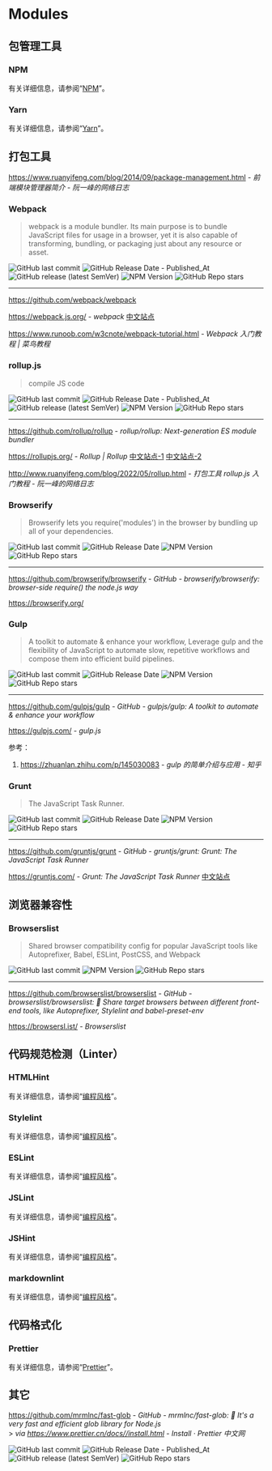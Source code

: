 # Modules

## 包管理工具

### NPM

有关详细信息，请参阅“[NPM](front-end/nodejs/npm.md)”。

### Yarn

有关详细信息，请参阅“[Yarn](front-end/nodejs/yarn.md)”。

## 打包工具

https://www.ruanyifeng.com/blog/2014/09/package-management.html - *前端模块管理器简介 - 阮一峰的网络日志*

### Webpack

> webpack is a module bundler. Its main purpose is to bundle JavaScript files for usage in a browser, yet it is also capable of transforming, bundling, or packaging just about any resource or asset.

![GitHub last commit](https://badgen.net/github/last-commit/webpack/webpack?icon=github&color=blue)
![GitHub Release Date - Published_At](https://img.shields.io/github/release-date/webpack/webpack?display_date=published_at&logo=github)
![GitHub release (latest SemVer)](https://img.shields.io/github/v/release/webpack/webpack?logo=github)
![NPM Version](https://img.shields.io/npm/v/webpack?logo=npm)
![GitHub Repo stars](https://img.shields.io/github/stars/webpack/webpack?style=social)

----

https://github.com/webpack/webpack

https://webpack.js.org/ - *webpack* [中文站点](https://www.webpackjs.com/)

https://www.runoob.com/w3cnote/webpack-tutorial.html - *Webpack 入门教程 | 菜鸟教程*

### rollup.js

> compile JS code

![GitHub last commit](https://badgen.net/github/last-commit/rollup/rollup?icon=github&color=blue)
![GitHub Release Date - Published_At](https://img.shields.io/github/release-date/rollup/rollup?display_date=published_at&logo=github)
![GitHub release (latest SemVer)](https://img.shields.io/github/v/release/rollup/rollup?logo=github)
![NPM Version](https://img.shields.io/npm/v/rollup?logo=npm)
![GitHub Repo stars](https://img.shields.io/github/stars/rollup/rollup?style=social)

----

https://github.com/rollup/rollup - *rollup/rollup: Next-generation ES module bundler*

https://rollupjs.org/ - *Rollup | Rollup* [中文站点-1](https://cn.rollupjs.org/) [中文站点-2](https://www.rollupjs.com/)

http://www.ruanyifeng.com/blog/2022/05/rollup.html - *打包工具 rollup.js 入门教程 - 阮一峰的网络日志*

### Browserify

> Browserify lets you require('modules') in the browser by bundling up all of your dependencies.

![GitHub last commit](https://badgen.net/github/last-commit/browserify/browserify?icon=github&color=blue)
![GitHub Release Date](https://img.shields.io/github/release-date/browserify/browserify?logo=github)
![NPM Version](https://img.shields.io/npm/v/browserify?logo=npm)
![GitHub Repo stars](https://img.shields.io/github/stars/browserify/browserify?style=social)

----

https://github.com/browserify/browserify - *GitHub - browserify/browserify: browser-side require() the node.js way*

https://browserify.org/

### Gulp

> A toolkit to automate & enhance your workflow, Leverage gulp and the flexibility of JavaScript to automate slow, repetitive workflows and compose them into efficient build pipelines.

![GitHub last commit](https://badgen.net/github/last-commit/gulpjs/gulp?icon=github&color=blue)
![GitHub Release Date](https://img.shields.io/github/release-date/gulpjs/gulp?logo=github)
![NPM Version](https://img.shields.io/npm/v/gulp?logo=npm)
![GitHub Repo stars](https://img.shields.io/github/stars/gulpjs/gulp?style=social)

----

https://github.com/gulpjs/gulp - *GitHub - gulpjs/gulp: A toolkit to automate & enhance your workflow*

https://gulpjs.com/ - *gulp.js*

参考：

1. https://zhuanlan.zhihu.com/p/145030083 - *gulp 的简单介绍与应用 - 知乎*

### Grunt

> The JavaScript Task Runner.

![GitHub last commit](https://badgen.net/github/last-commit/gruntjs/grunt?icon=github&color=blue)
![GitHub Release Date](https://img.shields.io/github/release-date/gruntjs/grunt?logo=github)
![NPM Version](https://img.shields.io/npm/v/grunt?logo=npm)
![GitHub Repo stars](https://img.shields.io/github/stars/gruntjs/grunt?style=social)

----

https://github.com/gruntjs/grunt - *GitHub - gruntjs/grunt: Grunt: The JavaScript Task Runner*

https://gruntjs.com/ - *Grunt: The JavaScript Task Runner* [中文站点](https://www.gruntjs.cn/)

## 浏览器兼容性

### Browserslist

> Shared browser compatibility config for popular JavaScript tools like Autoprefixer, Babel, ESLint, PostCSS, and Webpack

![GitHub last commit](https://badgen.net/github/last-commit/browserslist/browserslist?icon=github&color=blue)
![NPM Version](https://img.shields.io/npm/v/browserslist?logo=npm)
![GitHub Repo stars](https://img.shields.io/github/stars/browserslist/browserslist?style=social)

----

https://github.com/browserslist/browserslist - *GitHub - browserslist/browserslist: 🦔 Share target browsers between different front-end tools, like Autoprefixer, Stylelint and babel-preset-env*

https://browsersl.ist/ - *Browserslist*

## 代码规范检测（Linter）

### HTMLHint

有关详细信息，请参阅“[编程风格](essential/style-guide/code-guide.md#htmlhint)”。

### Stylelint

有关详细信息，请参阅“[编程风格](essential/style-guide/code-guide.md#stylelint)”。

### ESLint

有关详细信息，请参阅“[编程风格](essential/style-guide/code-guide.md#eslint)”。

### JSLint

有关详细信息，请参阅“[编程风格](essential/style-guide/code-guide.md#jslint)”。

### JSHint

有关详细信息，请参阅“[编程风格](essential/style-guide/code-guide.md#jshint)”。

### markdownlint

有关详细信息，请参阅“[编程风格](essential/style-guide/code-guide.md#markdownlint)”。

## 代码格式化

### Prettier

有关详细信息，请参阅“[Prettier](os/tools/developer/prettier.md#visual-studio-code)”。

## 其它

https://github.com/mrmlnc/fast-glob - *GitHub - mrmlnc/fast-glob: :rocket: It's a very fast and efficient glob library for Node.js*\
\> _via https://www.prettier.cn/docs//install.html - *Install · Prettier 中文网*_

![GitHub last commit](https://img.shields.io/github/last-commit/mrmlnc/fast-glob?logo=github&color=blue)
![GitHub Release Date - Published_At](https://img.shields.io/github/release-date/mrmlnc/fast-glob?display_date=published_at&logo=github)
![GitHub release (latest SemVer)](https://img.shields.io/github/v/release/mrmlnc/fast-glob?logo=github)
![GitHub Repo stars](https://img.shields.io/github/stars/mrmlnc/fast-glob?style=social)
